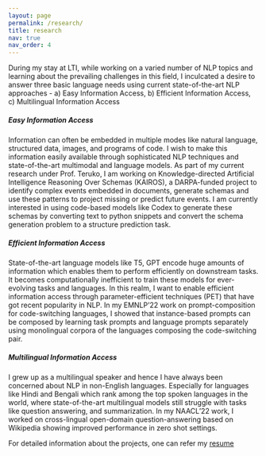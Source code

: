 ```yaml
---
layout: page
permalink: /research/
title: research
nav: true
nav_order: 4
---
```


During my stay at LTI, while working on a varied number of NLP topics and learning about the prevailing challenges in this field, I inculcated a desire to answer three basic language needs using current state-of-the-art NLP approaches - a) Easy Information Access, b) Efficient Information Access, c) Multilingual Information Access 

<h5>Easy Information Access</h5>
Information can often be embedded in multiple modes like natural language, structured data, images, and programs of code. I wish to make this information easily available through sophisticated NLP techniques and state-of-the-art multimodal and language models. As part of my current research under Prof. Teruko, I am working on Knowledge-directed Artificial Intelligence Reasoning Over Schemas (KAIROS), a DARPA-funded project to identify complex events embedded in documents, generate schemas and use these patterns to project missing or predict future events. I am currently interested in using code-based models like Codex to generate these schemas by converting text to python snippets and convert the schema generation problem to a structure prediction task.

<h5>Efficient Information Access</h5>
State-of-the-art language models like T5, GPT encode huge amounts of information which enables them to perform efficiently on downstream tasks. It becomes computationally inefficient to train these models for ever-evolving tasks and languages. In this realm, I want to enable efficient information access through parameter-efficient techniques (PET) that have got recent popularity in NLP. In my EMNLP’22 work on prompt-composition for code-switching languages, I showed that instance-based prompts can be composed by learning task prompts and language prompts separately using monolingual corpora of the languages composing the code-switching pair.

<h5>Multilingual Information Access</h5>

I grew up as a multilingual speaker and hence I have always been concerned about NLP in non-English languages. Especially for languages like Hindi and Bengali which rank among the top spoken languages in the world, where state-of-the-art multilingual models still struggle with tasks like question answering, and summarization. In my NAACL’22 work, I worked on cross-lingual open-domain question-answering based on Wikipedia showing improved performance in zero shot settings.

For detailed information about the projects, one can refer my <a href="{{ '/assets/pdf/resume.pdf' }}">resume</a>

